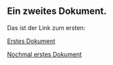 ## Ein zweites Dokument.

Das ist der Link zum ersten: 

[Erstes Dokument](010_Test.md)


[Nochmal erstes Dokument](010_Test.md)
